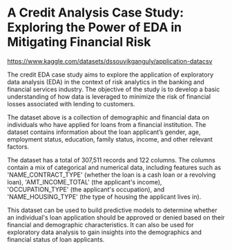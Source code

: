 # A Credit Analysis Case Study: Exploring the Power of EDA in Mitigating Financial Risk

https://www.kaggle.com/datasets/dssouvikganguly/application-datacsv

The credit EDA case study aims to explore the application of exploratory data analysis (EDA) in the context of risk analytics in the banking and financial services industry. The objective of the study is to develop a basic understanding of how data is leveraged to minimize the risk of financial losses associated with lending to customers.

The dataset above is a collection of demographic and financial data on individuals who have applied for loans from a financial institution. The dataset contains information about the loan applicant’s gender, age, employment status, education, family status, income, and other relevant factors.

The dataset has a total of 307,511 records and 122 columns. The columns contain a mix of categorical and numerical data, including features such as 'NAME_CONTRACT_TYPE' (whether the loan is a cash loan or a revolving loan), 'AMT_INCOME_TOTAL' (the applicant's income), 'OCCUPATION_TYPE' (the applicant's
occupation), and 'NAME_HOUSING_TYPE' (the type of housing the applicant lives in).

This dataset can be used to build predictive models to determine whether an individual's loan application should be approved or denied based on their financial and demographic characteristics. It can also be used for exploratory data analysis to gain insights into the demographics and financial status of loan applicants.
